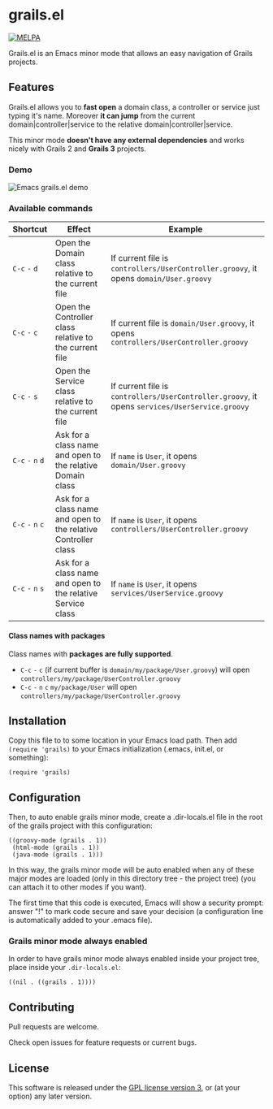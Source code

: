 # grails.el

[![MELPA](http://melpa.org/packages/grails-badge.svg)](http://melpa.org/#/grails)

Grails.el is an Emacs minor mode that allows an easy navigation 
of Grails projects.

## Features

Grails.el allows you to __fast open__ a domain class, a controller 
or service just typing it's name. Moreover __it can jump__ from the current
domain|controller|service to the relative domain|controller|service.

This minor mode __doesn't have any external dependencies__ and works nicely 
with Grails 2 and __Grails 3__ projects.

### Demo

![Emacs grails.el demo](https://raw.githubusercontent.com/lifeisfoo/emacs-grails/master/res/emacs-grails-el-demo.gif)

### Available commands
  
| Shortcut | Effect | Example |
| -------- | ------ | ------- |
| `C-c` `-` `d`  | Open the Domain class relative to the current file | If current file is `controllers/UserController.groovy`, it opens  `domain/User.groovy` |
| `C-c` `-` `c`  | Open the Controller class relative to the current file | If current file is `domain/User.groovy`, it opens  `controllers/UserController.groovy` |
| `C-c` `-` `s`  | Open the Service class relative to the current file | If current file is `controllers/UserController.groovy`, it opens  `services/UserService.groovy` |
| `C-c` `-` `n` `d`| Ask for a class name and open to the relative Domain class | If `name` is `User`, it opens  `domain/User.groovy` |
| `C-c` `-` `n` `c`| Ask for a class name and open to the relative Controller class | If `name` is `User`, it opens  `controllers/UserController.groovy` |
| `C-c` `-` `n` `s`| Ask for a class name and open to the relative Service class | If `name` is `User`, it opens  `services/UserService.groovy` |

#### Class names with packages
Class names with __packages are fully supported__.

- `C-c` `-` `c` (if current buffer is `domain/my/package/User.groovy`) will open `controllers/my/package/UserController.groovy` 
- `C-c` `-` `n` `c` `my/package/User` will open `controllers/my/package/UserController.groovy`

## Installation

Copy this file to to some location in your Emacs load path.  Then add
`(require 'grails)` to your Emacs initialization (.emacs,
init.el, or something):

    (require 'grails)

## Configuration

Then, to auto enable grails minor mode, create a .dir-locals.el file
in the root of the grails project with this configuration:

    ((groovy-mode (grails . 1))
     (html-mode (grails . 1))
     (java-mode (grails . 1)))

In this way, the grails minor mode will be auto enabled when any of
these major modes are loaded (only in this directory tree - the project tree)
(you can attach it to other modes if you want).

The first time that this code is executed, Emacs will show a security
prompt: answer "!" to mark code secure and save your decision (a configuration 
line is automatically added to your .emacs file).

### Grails minor mode always enabled

In order to have grails minor mode always enabled inside your project tree,
place inside your `.dir-locals.el`:

    ((nil . ((grails . 1))))

## Contributing
Pull requests are welcome. 

Check open issues for feature requests or current bugs.

## License

This software is released under the [GPL license version 3](http://www.gnu.org/licenses/gpl-3.0.en.html), or (at your option) any later version.
